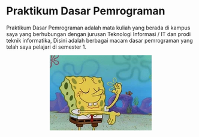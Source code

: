 # Praktikum Dasar Pemrograman

Praktikum Dasar Pemrograman adalah mata kuliah yang berada di kampus saya yang berhubungan dengan jurusan Teknologi Informasi / IT dan prodi teknik informatika,
Disini adalah berbagai macam dasar pemrograman yang telah saya pelajari di semester 1.

<div align = "center" style = "width: 100%;">
  
![](https://github.com/I4annet/Praktikum-Dasar-Pemrograman/blob/main/asset/iam%20finished.gif)

</div>
